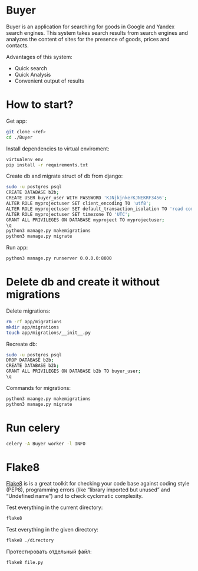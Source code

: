# Buyer
Buyer is an application for searching for goods in Google and Yandex search engines. This system takes search results from search engines and analyzes the content of sites for the presence of goods, prices and contacts.

Advantages of this system:
- Quick search
- Quick Analysis
- Convenient output of results

# How to start?
Get app:
```sh
git clone <ref>
cd ./Buyer
```

Install dependencies to virtual enviroment:
```sh
virtualenv env
pip install -r requirements.txt
```

Create db and migrate struct of db from django:
```sh
sudo -u postgres psql
CREATE DATABASE b2b;
CREATE USER buyer_user WITH PASSWORD 'KJNjkjnkerKJNEKRF3456';
ALTER ROLE myprojectuser SET client_encoding TO 'utf8';
ALTER ROLE myprojectuser SET default_transaction_isolation TO 'read committed';
ALTER ROLE myprojectuser SET timezone TO 'UTC';
GRANT ALL PRIVILEGES ON DATABASE myproject TO myprojectuser;
\q
python3 manage.py makemigrations
python3 manage.py migrate
```

Run app:
```sh
python3 manage.py runserver 0.0.0.0:8000
```

# Delete db and create it without migrations
Delete migrations: 
```sh
rm -rf app/migrations
mkdir app/migrations
touch app/migrations/__init__.py
```
Recreate db:
```sh
sudo -u postgres psql
DROP DATABASE b2b;
CREATE DATABASE b2b;
GRANT ALL PRIVILEGES ON DATABASE b2b TO buyer_user;
\q
```
Commands for migrations:
```sh
python3 maange.py makemigrations
python3 manage.py migrate
```
# Run celery
```sh
celery -A Buyer worker -l INFO
```

# Flake8
[Flake8](https://flake8.pycqa.org/en/latest/#) is is a great toolkit for checking your code base against coding style (PEP8), programming errors (like “library imported but unused” and “Undefined name”) and to check cyclomatic complexity.

Test everything in the current directory:
```sh
flake8 
```

Test everything in the given directory:
```sh
flake8 ./directory
```

Протестировать отдельный файл:
```sh
flake8 file.py
```
